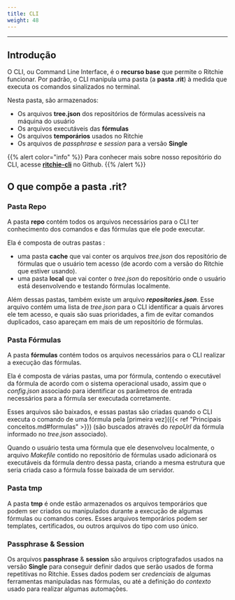 ```yaml
---
title: CLI
weight: 48
---
```


---

## Introdução

O CLI, ou Command Line Interface, é o **recurso base** que permite o Ritchie funcionar.  Por padrão, o CLI manipula uma pasta \(a **pasta .rit**\) à medida que executa os comandos sinalizados no terminal.

Nesta pasta, são armazenados:

* Os arquivos **tree.json** dos repositórios de fórmulas acessíveis na máquina do usuário
* Os arquivos executáveis das **fórmulas**
* Os arquivos **temporários** usados no Ritchie
* Os arquivos de _passphrase_ e _session_ para a versão **Single**

{{% alert color="info" %}}
Para conhecer mais sobre nosso repositório do CLI, acesse [**ritchie-cli**](https://github.com/ZupIT/ritchie-cli) no Github.
{{% /alert %}}

## O que compõe a pasta .rit?

### Pasta Repo

A pasta **repo** contém todos os arquivos necessários para o CLI ter conhecimento dos comandos e das fórmulas que ele pode executar.

Ela é composta de outras pastas :

* uma pasta **cache** que vai conter os arquivos _tree.json_ dos repositório de fórmulas que o usuário tem acesso \(de acordo com a versão do Ritchie que estiver usando\).
* uma pasta **local** que vai conter o _tree.json_ do repositório onde o usuário está desenvolvendo e testando fórmulas localmente.

Além dessas pastas, também existe um arquivo _**repositories.json**_. Esse arquivo contém uma lista de _tree.json_ para o CLI identificar a quais árvores ele tem acesso, e quais são suas prioridades, a fim de evitar comandos duplicados, caso apareçam em mais de um repositório de fórmulas.

### Pasta Fórmulas

A pasta **fórmulas** contém todos os arquivos necessários para o CLI realizar a execução das fórmulas.

Ela é composta de várias pastas, uma por fórmula, contendo o executável da fórmula de acordo com o sistema operacional usado, assim que o _config.json_ associado para identificar os parâmetros de entrada necessários para a fórmula ser executada corretamente.

Esses arquivos são baixados, e essas pastas são criadas quando o CLI executa o comando de uma fórmula pela [primeira vez]({{< ref "Principais conceitos.md#formulas" >}}) \(são buscados através do _repoUrl_ da fórmula informado no _tree.json_ associado\).

Quando o usuário testa uma fórmula que ele desenvolveu localmente, o arquivo _Makefile_ contido no repositório de fórmulas usado adicionará os executáveis da fórmula dentro dessa pasta, criando a mesma estrutura que seria criada caso a fórmula fosse baixada de um servidor.

### Pasta tmp

A pasta **tmp** é onde estão armazenados os arquivos temporários que podem ser criados ou manipulados durante a execução de algumas fórmulas ou comandos cores. Esses arquivos temporários podem ser templates, certificados, ou outros arquivos do tipo com uso único.

### Passphrase & Session

Os arquivos **passphrase** & **session** são arquivos criptografados usados na versão **Single** para conseguir definir dados que serão usados de forma repetitivas no Ritchie. Esses dados podem ser _credenciais_ de algumas ferramentas manipuladas nas fórmulas, ou até a definição do _contexto_ usado para realizar algumas automações.
